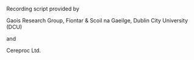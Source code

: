 Recording script provided by

Gaois Research Group, Fiontar & Scoil na Gaeilge, Dublin City University (DCU)

and

Cereproc Ltd.
